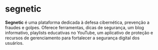 # segnetic
**Segnetic** é uma plataforma dedicada à defesa cibernética, prevenção a fraudes e golpes. Oferece ferramentas, dicas de segurança, um blog informativo, playlists educativas no YouTube, um aplicativo de proteção e recursos de gerenciamento para fortalecer a segurança digital dos usuários.
